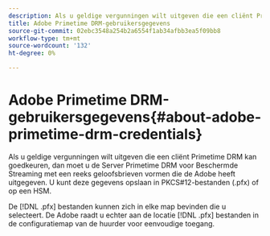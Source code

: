 ```yaml
---
description: Als u geldige vergunningen wilt uitgeven die een cliënt Primetime DRM kan goedkeuren, dan moet u de Server Primetime DRM voor Beschermde Streaming met een reeks geloofsbrieven vormen die de Adobe heeft uitgegeven. U kunt deze gegevens opslaan in PKCS#12-bestanden (.pfx) of op een HSM.
title: Adobe Primetime DRM-gebruikersgegevens
source-git-commit: 02ebc3548a254b2a6554f1ab34afbb3ea5f09bb8
workflow-type: tm+mt
source-wordcount: '132'
ht-degree: 0%

---
```


# Adobe Primetime DRM-gebruikersgegevens{#about-adobe-primetime-drm-credentials}

Als u geldige vergunningen wilt uitgeven die een cliënt Primetime DRM kan goedkeuren, dan moet u de Server Primetime DRM voor Beschermde Streaming met een reeks geloofsbrieven vormen die de Adobe heeft uitgegeven. U kunt deze gegevens opslaan in PKCS#12-bestanden (.pfx) of op een HSM.

De [!DNL .pfx] bestanden kunnen zich in elke map bevinden die u selecteert. De Adobe raadt u echter aan de locatie [!DNL .pfx] bestanden in de configuratiemap van de huurder voor eenvoudige toegang.
